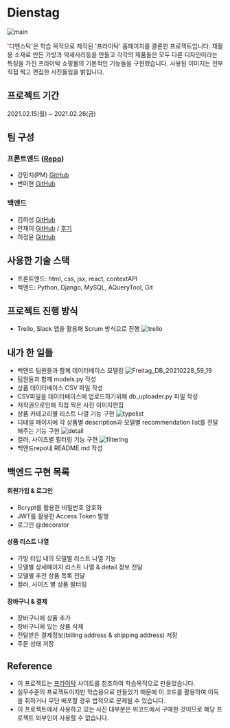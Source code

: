 # Dienstag
![main](https://user-images.githubusercontent.com/72085261/109430603-8ce3bf00-7a45-11eb-8123-e9eae234e756.gif)

'디엔스탁'은 학습 목적으로 제작된 '프라이탁' 홈페이지를 클론한 프로젝트입니다. 재활용 소재로 만든 가방과 악세사리등을 만들고 각각의 제품들은 모두 다른 디자인이라는 특징을 가진 프라이탁 쇼핑몰의 기본적인 기능들을 구현했습니다. 사용된 이미지는 전부 직접 찍고 편집한 사진들임을 밝힙니다.

## 프로젝트 기간
2021.02.15(월) ~ 2021.02.26(금)

## 팀 구성
### 프론트엔드 (<a href="https://github.com/wecode-bootcamp-korea/17-1st-Dienstag-frontend">Repo</a>)
- 강민지(PM) <a href="https://github.com/awaji0829">GitHub</a>
- 변미현 <a href="https://github.com/cocoball200">GitHub</a>
### 백엔드
- 김하성 <a href="https://github.com/markkimjr">GitHub</a>
- 안재이 <a href="https://github.com/jaeyiahn">GitHub</a> / <a href="https://velog.io/@jaeyiahn/1%EC%B0%A8-%ED%94%84%EB%A1%9C%EC%A0%9D%ED%8A%B8-DIENSTAG">후기</a>
- 허정윤 <a href="https://github.com/banana1019">GitHub</a>

## 사용한 기술 스택
- 프론트엔드: html, css, jsx, react, contextAPI
- 백엔드: Python, Django, MySQL, AQueryTool, Git

## 프로젝트 진행 방식
- Trello, Slack 앱을 활용해 Scrum 방식으로 진행
![trello](https://user-images.githubusercontent.com/72085261/109430747-3c209600-7a46-11eb-9a5a-49780b91f427.gif)

## 내가 한 일들
- 백엔드 팀원들과 함께 데이터베이스 모델링
![Freitag_DB_20210228_59_19](https://user-images.githubusercontent.com/72085261/109441151-d1884e00-7a77-11eb-9ede-d3052f2bcc19.png)
- 팀원들과 함께 models.py 작성
- 상품 데이터베이스 CSV 파일 작성
- CSV파일을 데이터베이스에 업로드하기위해 db_uploader.py 파일 작성
- 저작권으로인해 직접 찍은 사진 이미지편집
- 상품 카테고리별 리스트 나열 기능 구현
![typelist](https://user-images.githubusercontent.com/72085261/109441202-f2e93a00-7a77-11eb-8371-e303c2ffd95b.gif)
- 디테일 페이지에 각 상품별 description과 모델별 recommendation list를 전달해주는 기능 구현
![detail](https://user-images.githubusercontent.com/72085261/109441299-465b8800-7a78-11eb-988e-5f93193d4647.gif)
- 컬러, 사이즈별 필터링 기능 구현
![filtering](https://user-images.githubusercontent.com/72085261/109441319-54110d80-7a78-11eb-8048-68dd54645919.gif)
- 백엔드repo내 README.md 작성

## 백엔드 구현 목록
#### 회원가입 & 로그인
- Bcrypt를 활용한 비밀번호 암호화
- JWT를 활용한 Access Token 발행
- 로그인 @decorator 
#### 상품 리스트 나열
- 가방 타입 내의 모델별 리스트 나열 기능
- 모델별 상세페이지 리스트 나열 & detail 정보 전달
- 모델별 추천 상품 목록 전달
- 컬러, 사이즈 별 상품 필터링
#### 장바구니 & 결제
- 장바구니에 상품 추가
- 장바구니에 있는 상품 삭제
- 전달받은 결제정보(billing address & shipping address) 저장
- 주문 상태 저장

## Reference
- 이 프로젝트는 <a href="http://www.freitag.ch/">프라이탁</a> 사이트를 참조하여 학습목적으로 만들었습니다.
- 실무수준의 프로젝트이지만 학습용으로 만들었기 때문에 이 코드를 활용하여 이득을 취하거나 무단 배포할 경우 법적으로 문제될 수 있습니다.
- 이 프로젝트에서 사용하고 있는 사진 대부분은 위코드에서 구매한 것이므로 해당 프로젝트 외부인이 사용할 수 없습니다.
